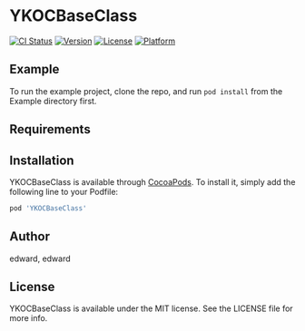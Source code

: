 # YKOCBaseClass

[![CI Status](https://img.shields.io/travis/edward/YKOCBaseClass.svg?style=flat)](https://travis-ci.org/edward/YKOCBaseClass)
[![Version](https://img.shields.io/cocoapods/v/YKOCBaseClass.svg?style=flat)](https://cocoapods.org/pods/YKOCBaseClass)
[![License](https://img.shields.io/cocoapods/l/YKOCBaseClass.svg?style=flat)](https://cocoapods.org/pods/YKOCBaseClass)
[![Platform](https://img.shields.io/cocoapods/p/YKOCBaseClass.svg?style=flat)](https://cocoapods.org/pods/YKOCBaseClass)

## Example

To run the example project, clone the repo, and run `pod install` from the Example directory first.

## Requirements

## Installation

YKOCBaseClass is available through [CocoaPods](https://cocoapods.org). To install
it, simply add the following line to your Podfile:

```ruby
pod 'YKOCBaseClass'
```

## Author

edward, edward

## License

YKOCBaseClass is available under the MIT license. See the LICENSE file for more info.

